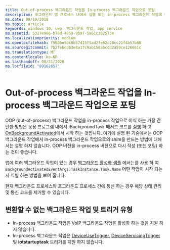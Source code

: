 ```yaml
---
title: Out-of-process 백그라운드 작업을 In-process 백그라운드 작업으로 포팅
description: 포그라운드 앱 프로세스 내에서 실행 되는 in-process 백그라운드 작업에 대해 out-of-process 백그라운드 작업을 이식 합니다.
ms.date: 09/19/2018
ms.topic: article
keywords: windows 10, uwp, 백그라운드 작업, app service
ms.assetid: 5327e966-b78d-4859-9b97-5a61c362573e
ms.localizationpriority: medium
ms.openlocfilehash: f500be50c8b57415f5ad2fe62c28cc21f4b57b68
ms.sourcegitcommit: 7b2febddb3e8a17c9ab158abcdd2a59ce126661c
ms.translationtype: MT
ms.contentlocale: ko-KR
ms.lasthandoff: 08/31/2020
ms.locfileid: "89162657"
---
```

# <a name="port-an-out-of-process-background-task-to-an-in-process-background-task"></a>Out-of-process 백그라운드 작업을 In-process 백그라운드 작업으로 포팅

OOP (out-of-process) 백그라운드 작업을 in-process 작업으로 이식 하는 가장 간단한 방법은 응용 프로그램 내에서 IBackgroundTask 메서드 코드를 [실행](/uwp/api/windows.applicationmodel.background.ibackgroundtask.run?f=255&MSPPError=-2147217396) 하 고 [OnBackgroundActivated](/uwp/api/windows.ui.xaml.application.onbackgroundactivated)에서 시작 하는 것입니다. 여기에 설명 된 기술에서는 OOP 백그라운드 작업에서 in-process 백그라운드 작업으로의 shim을 만드는 방법에 대해서는 설명 하지 않습니다. OOP 버전을 in-process 버전으로 다시 작성 (또는 포팅) 하는 것이 좋습니다.

앱에 여러 백그라운드 작업이 있는 경우 [백그라운드 활성화 샘플](https://github.com/Microsoft/Windows-universal-samples/tree/dev/Samples/BackgroundActivation) 에서는를 사용 하 여 `BackgroundActivatedEventArgs.TaskInstance.Task.Name` 어떤 작업이 시작 되는지 식별 하는 방법을 보여 줍니다.

현재 백그라운드 프로세스와 포그라운드 프로세스 간에 통신 하는 경우 해당 상태 관리 및 통신 코드를 제거할 수 있습니다.

## <a name="background-tasks-and-trigger-types-that-cannot-be-converted"></a>변환할 수 없는 백그라운드 작업 및 트리거 유형

* In-process 백그라운드 작업은 VoIP 백그라운드 작업을 활성화 하는 것을 지원 하지 않습니다.
* In-process 백그라운드 작업은 [DeviceUseTrigger](/uwp/api/windows.applicationmodel.background.deviceusetrigger?f=255&MSPPError=-2147217396), [DeviceServicingTrigger](/uwp/api/windows.applicationmodel.background.deviceservicingtrigger) 및 **iotstartuptask** 트리거를 지원 하지 않습니다.